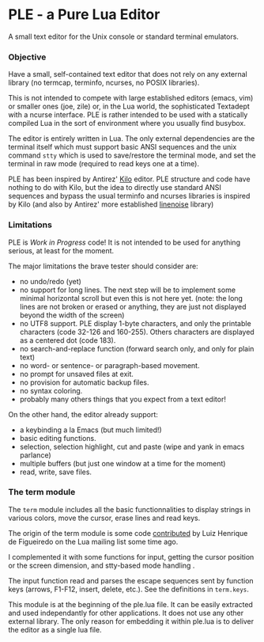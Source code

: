 # PLE - a  Pure Lua Editor

A small text editor for the Unix console or standard terminal emulators. 

### Objective

Have a small, self-contained text editor that does not rely on any external library (no termcap, terminfo, ncurses, no POSIX libraries).

This is not intended to compete with large established editors (emacs, vim) or smaller ones (joe, zile) or, in the Lua world, the sophisticated Textadept with a ncurse interface.  PLE is rather intended to be used with a statically compiled Lua in the sort of environment where you usually find busybox.

The editor is entirely written in Lua.  The only external dependencies are the terminal itself which must support basic ANSI sequences and the unix command `stty` which is used to save/restore the terminal mode, and set the terminal in raw mode (required to read keys one at a time).

PLE has been inspired by Antirez' [Kilo](https://github.com/antirez/kilo) editor. PLE structure and code have nothing to do with Kilo, but the idea to directly use standard ANSI sequences and bypass the usual terminfo and ncurses libraries is inspired by Kilo (and also by Antirez' more established [linenoise](https://github.com/antirez/linenoise) library)

### Limitations

PLE is *Work in Progress* code! It is not intended to be used for anything serious, at least for the moment.

The major limitations the brave tester should consider are:
- no undo/redo (yet)
- no support for long lines. The next step will be to implement some minimal horizontal scroll but even this is not here yet.  (note: the long lines are not broken or erased or anything, they are just not displayed beyond the width of the screen)
- no UTF8 support. PLE display 1-byte characters, and only the printable characters (code 32-126 and 160-255). Others  characters are displayed as a centered dot (code 183).
- no search-and-replace function (forward search only, and only for plain text)
- no word- or sentence- or paragraph-based movement.
- no prompt for unsaved files at exit.
- no provision for automatic backup files.
- no syntax coloring.
- probably many others things that you expect from a text editor!

On the other hand, the editor already support:
- a keybinding  a la Emacs (but much limited!)
- basic editing functions.
- selection, selection highlight, cut and paste (wipe and yank in emacs parlance)
- multiple buffers (but just one window at a time for the moment)
- read, write, save files.


### The term module

The `term` module includes all the basic functionnalities to display strings in various colors, move the cursor, erase lines and read keys.

The origin of the term module is some code [contributed](http://lua-users.org/lists/lua-l/2009-12/msg00937.html) by Luiz Henrique de Figueiredo on the Lua mailing list some time ago.

I complemented it with some functions for input, getting the cursor position or the screen dimension, and stty-based mode handling .

The input function read and parses the escape sequences sent by function keys (arrows, F1-F12, insert, delete, etc.). See the definitions in `term.keys`.

This module is at the beginning of the ple.lua file. It can be easily extracted and used independantly for other applications. It does not use any other external library.  The only reason for embedding it within ple.lua is to deliver the editor as a single lua file.




